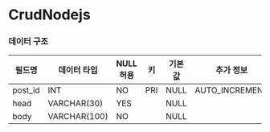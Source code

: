 
# CrudNodejs

### 데이터 구조
| 필드명   | 데이터 타입 | NULL 허용 | 키  | 기본값 | 추가 정보       |
|----------|-------------|-----------|-----|--------|----------------|
| post_id  | INT         | NO        | PRI | NULL   | AUTO_INCREMENT |
| head     | VARCHAR(30) | YES       |     | NULL   |                |
| body     | VARCHAR(100)| NO        |     | NULL   |                |





